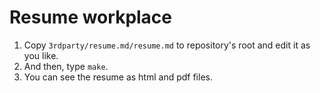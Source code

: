 # Resume workplace
1. Copy `3rdparty/resume.md/resume.md` to repository's root and edit
it as you like.
1. And then, type `make`.
1. You can see the resume as html and pdf files.
